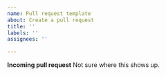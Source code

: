 ```yaml
---
name: Pull request template
about: Create a pull request
title: ''
labels: ''
assignees: ''

---
```


**Incoming pull request**
Not sure where this shows up.
